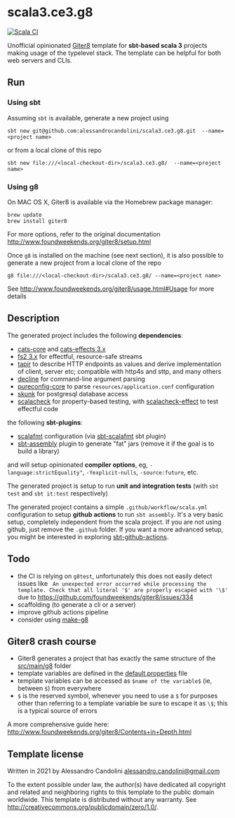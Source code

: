# scala3.ce3.g8

[![Scala CI](https://github.com/alessandrocandolini/scala3.ce3.g8/actions/workflows/scala.yml/badge.svg)](https://github.com/alessandrocandolini/scala3.ce3.g8/actions/workflows/scala.yml)

Unofficial opinionated [Giter8][g8] template for **sbt-based scala 3** projects making usage of the typelevel stack. The template can be helpful for both web servers and CLIs. 

## Run

### Using sbt 

Assuming `sbt` is available, generate a new project using 
```
sbt new git@github.com:alessandrocandolini/scala3.ce3.g8.git  --name=<project name>
```

or from a local clone of this repo 
```
sbt new file:///<local-checkout-dir>/scala3.ce3.g8/  --name=<project name>
```

### Using g8 

On MAC OS X, Giter8 is available via the Homebrew package manager:
```
brew update
brew install giter8
```

For more options, refer to the original documentation http://www.foundweekends.org/giter8/setup.html

Once `g8` is installed on the machine (see next section), it is also possible to generate a new project from a local clone of the repo
```
g8 file:///<local-checkout-dir>/scala3.ce3.g8/ --name=<project name>
```

See http://www.foundweekends.org/giter8/usage.html#Usage for more details 

## Description 

The generated project includes the following **dependencies**: 
* [cats-core](https://typelevel.org/cats/) and [cats-effects 3.x](https://typelevel.org/cats-effect/)
* [fs2 3.x](https://fs2.io/) for effectful, resource-safe streams 
* [tapir](https://tapir.softwaremill.com/en/latest/) to describe HTTP endpoints as values and derive implementation of client, server etc; compatible with http4s and sttp, and many others 
* [decline](https://ben.kirw.in/decline/) for command-line argument parsing 
* [pureconfig-core](https://pureconfig.github.io/) to parse `resources/application.conf` configuration 
* [skunk](https://github.com/tpolecat/skunk) for postgresql database access 
* [scalacheck](https://www.scalacheck.org/) for property-based testing, with [scalacheck-effect](https://github.com/typelevel/scalacheck-effect) to test effectful code 

the following **sbt-plugins**:
* [scalafmt](https://scalameta.org/scalafmt/) configuration (via [sbt-scalafmt](https://github.com/scalameta/sbt-scalafmt) sbt plugin)
* [sbt-assembly](https://github.com/sbt/sbt-assembly) plugin to generate "fat" jars (remove it if the goal is to build a library)

and will setup opinionated **compiler options**, eg, `-language:strictEquality"`, `-Yexplicit-nulls`, `-source:future`, etc. 

The generated project is setup to run **unit and integration tests** (with `sbt test` and `sbt it:test` respectively) 

The generated project contains a simple `.github/workflow/scala.yml` configuration to setup **github actions** to run `sbt assembly`. It's a very basic setup, completely independent from the scala project. If you are not using github, just remove the `.github` folder. If you want a more advanced setup, you might be interested in exploring [sbt-github-actions](https://github.com/djspiewak/sbt-github-actions). 


## Todo 

* the CI is relying on `g8test`, unfortunately this does not easily detect issues like ` An unexpected error occurred while processing the template. Check that all literal '$' are properly escaped with '\$'` due to https://github.com/foundweekends/giter8/issues/334
* scaffolding (to generate a cli or a server) 
* improve github actions pipeline
* consider using [make-g8](https://github.com/arturopala/make-it-g8)

## Giter8 crash course


* Giter8 generates a project that has exactly the same structure of the [src/main/g8](src/main/g8) folder
* template variables are defined in the [default.properties](src/main/g8/default.properties) file 
* template variables can be accessed as `$name of the variable$` (ie, between `$`) from everywhere
* `$` is the reserved symbol, whenever you need to use a `$` for purposes other than referring to a template variable be sure to escape it as `\$`; this is a typical source of errors

A more comprehensive guide here: http://www.foundweekends.org/giter8/Contents+in+Depth.html

Template license
----------------
Written in 2021 by Alessandro Candolini alessandro.candolini@gmail.com

To the extent possible under law, the author(s) have dedicated all copyright and related
and neighboring rights to this template to the public domain worldwide.
This template is distributed without any warranty. See <http://creativecommons.org/publicdomain/zero/1.0/>.

[g8]: http://www.foundweekends.org/giter8/
